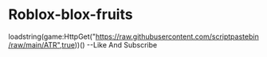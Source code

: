 # Roblox-blox-fruits
loadstring(game:HttpGet("https://raw.githubusercontent.com/scriptpastebin/raw/main/ATR",true))()  --Like And Subscribe
